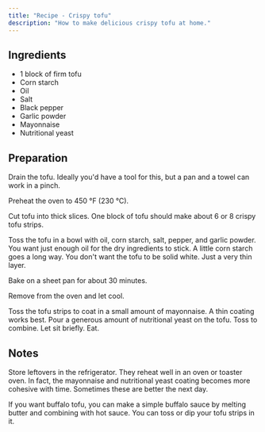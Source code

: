 ```yaml
---
title: "Recipe - Crispy tofu"
description: "How to make delicious crispy tofu at home."
---
```


## Ingredients

- 1 block of firm tofu
- Corn starch
- Oil
- Salt
- Black pepper
- Garlic powder
- Mayonnaise
- Nutritional yeast

## Preparation

Drain the tofu. Ideally you'd have a tool for this, but a pan and a towel can work in a pinch.

Preheat the oven to 450 °F (230 °C).

Cut tofu into thick slices. One block of tofu should make about 6 or 8 crispy tofu strips.

Toss the tofu in a bowl with oil, corn starch, salt, pepper, and garlic powder. You want just enough oil for the dry ingredients to stick. A little corn starch goes a long way. You don't want the tofu to be solid white. Just a very thin layer.

Bake on a sheet pan for about 30 minutes.

Remove from the oven and let cool.

Toss the tofu strips to coat in a small amount of mayonnaise. A thin coating works best. Pour a generous amount of nutritional yeast on the tofu. Toss to combine. Let sit briefly. Eat.

## Notes

Store leftovers in the refrigerator. They reheat well in an oven or toaster oven. In fact, the mayonnaise and nutritional yeast coating becomes more cohesive with time. Sometimes these are better the next day.

If you want buffalo tofu, you can make a simple buffalo sauce by melting butter and combining with hot sauce. You can toss or dip your tofu strips in it.
